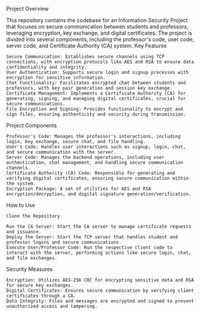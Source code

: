 Project Overview

This repository contains the codebase for an Information Security Project that focuses on secure communication between students and professors, leveraging encryption, key exchange, and digital certificates. The project is divided into several components, including the professor's code, user code, server code, and Certificate Authority (CA) system.
Key Features

    Secure Communication: Establishes secure channels using TCP connections, with encryption protocols like AES and RSA to ensure data confidentiality and integrity.
    User Authentication: Supports secure login and signup processes with encryption for sensitive information.
    Chat Functionality: Facilitates encrypted chat between students and professors, with key pair generation and session key exchange.
    Certificate Management: Implements a Certificate Authority (CA) for generating, signing, and managing digital certificates, crucial for secure communications.
    File Encryption and Signing: Provides functionality to encrypt and sign files, ensuring authenticity and security during transmission.

Project Components

    Professor's Code: Manages the professor's interactions, including login, key exchange, secure chat, and file handling.
    User's Code: Handles user interactions such as signup, login, chat, and secure communication with the server.
    Server Code: Manages the backend operations, including user authentication, chat management, and handling secure communication channels.
    Certificate Authority (CA) Code: Responsible for generating and verifying digital certificates, ensuring secure communication within the system.
    Encryption Package: A set of utilities for AES and RSA encryption/decryption, and digital signature generation/verification.

How to Use

    Clone the Repository

    Run the CA Server: Start the CA server to manage certificate requests and issuance.
    Deploy the Server: Start the TCP server that handles student and professor logins and secure communications.
    Execute User/Professor Code: Run the respective client code to interact with the server, performing actions like secure login, chat, and file exchanges.

Security Measures

    Encryption: Utilizes AES-256 CBC for encrypting sensitive data and RSA for secure key exchanges.
    Digital Certificates: Ensures secure communication by verifying client certificates through a CA.
    Data Integrity: Files and messages are encrypted and signed to prevent unauthorized access and tampering.
